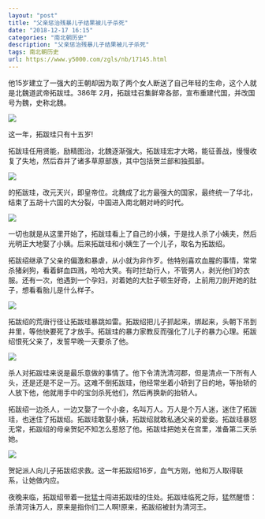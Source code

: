 ```yaml
---
layout: "post"
title: "父亲惩治残暴儿子结果被儿子杀死"
date: "2018-12-17 16:15"
categories: "南北朝历史"
description: "父亲惩治残暴儿子结果被儿子杀死"
tags: 南北朝历史
url: https://www.y5000.com/zgls/nb/17145.html
---
```






他15岁建立了一强大的王朝却因为取了两个女人断送了自己年轻的生命，这个人就是北魏道武帝拓跋珪。386年
2月，拓跋珪召集鲜卑各部，宣布重建代国，并改国号为魏，史称北魏。

![](https://img.y5000.com/uploads/allimg/170315/160J92X3-0.jpg)

这一年，拓跋珪只有十五岁!

拓跋珪任用贤能，励精图治，北魏逐渐强大。拓跋珪宏才大略，能征善战，慢慢收复了失地，然后吞并了诸多草原部族，其中包括贺兰部和独孤部。

![](https://img.y5000.com/uploads/allimg/170315/160J91U4-1.jpg)

的拓跋珪，改元天兴，即皇帝位。北魏成了北方最强大的国家，最终统一了华北，结束了五胡十六国的大分裂，中国进入南北朝对峙的时代。

![](https://img.y5000.com/uploads/allimg/170315/160J935T-2.jpg)

一切也就是从这里开始了，拓跋珪看上了自己的小姨，于是找人杀了小姨夫，然后光明正大地娶了小姨。后来拓跋珪和小姨生了一个儿子，取名为拓跋绍。

拓跋绍继承了父亲的偏激和暴虐，从小就为非作歹。他特别喜欢血腥的事情，常常杀猪剁狗，看着鲜血四溅，哈哈大笑。有时拦劫行人，不管男人，剥光他们的衣服。还有一次，他遇到一个孕妇，对着她的大肚子顿生好奇，上前用刀剖开她的肚子，想看看胎儿是什么样子。

![](https://img.y5000.com/uploads/allimg/170315/160J91922-3.jpg)

拓跋绍的荒唐行径让拓跋珪暴跳如雷。拓跋绍把儿子抓起来，绑起来，头朝下吊到井里，等他快要死了才放手。拓跋珪的暴力家教反而强化了儿子的暴力心理。拓跋绍恨死父亲了，发誓早晚一天要杀了他。

![](https://img.y5000.com/uploads/allimg/170315/160J91010-4.jpg)

杀人对拓跋珪来说是最乐意做的事情了。他下令清洗清河郡，但是清点一下所有人头，还是还是不足一万。这难不倒拓跋珪，他经常坐着小轿到了目的地，等抬轿的人放下他，他就用手中的宝剑杀死他们，然后再换新的抬轿人。

拓跋绍一边杀人，一边又娶了一个小妾，名叫万人。万人是个万人迷，迷住了拓跋珪，也迷住了拓跋绍。拓跋珪敢娶小姨，拓跋绍就敢私通父亲的爱妾。拓跋珪暴怒无常，拓跋绍的母亲贺妃不知怎么惹怒了他。拓跋珪把她关在宫里，准备第二天杀她。

![](https://img.y5000.com/uploads/allimg/170315/160J95245-5.jpg)

贺妃派人向儿子拓跋绍求救。这一年拓跋绍16岁，血气方刚，他和万人取得联系，让她做内应。

夜晚来临，拓跋绍带着一批猛士闯进拓跋珪的住处。拓跋珪临死之际，猛然醒悟：杀清河诛万人，原来是指你们二人啊!原来，拓跋绍被封为清河王。
